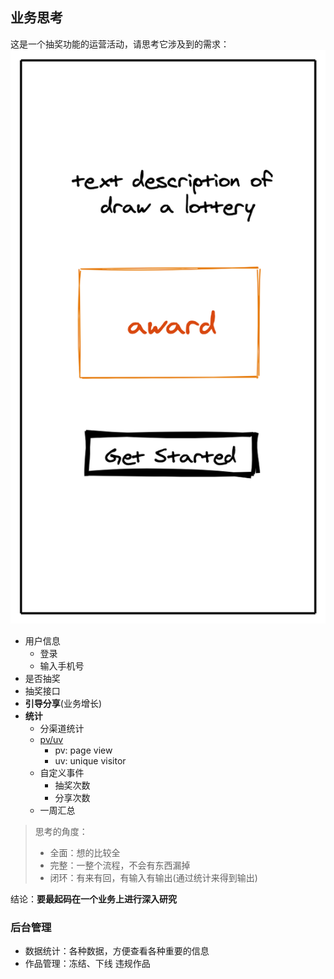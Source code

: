 ## 业务思考

这是一个抽奖功能的运营活动，请思考它涉及到的需求：
![](https://raw.githubusercontent.com/wangkaiwd/drawing-bed/master/20210318124522.png)

* 用户信息
  * 登录
  * 输入手机号
* 是否抽奖
* 抽奖接口
* **引导分享**(业务增长)
* **统计**
  * 分渠道统计
  * [pv/uv](https://www.zhihu.com/question/20448467)
    * pv: page view
    * uv: unique visitor
  * 自定义事件
    * 抽奖次数
    * 分享次数
  * 一周汇总

> 思考的角度：
> * 全面：想的比较全
> * 完整：一整个流程，不会有东西漏掉
> * 闭环：有来有回，有输入有输出(通过统计来得到输出)


结论：**要最起码在一个业务上进行深入研究**

### 后台管理

* 数据统计：各种数据，方便查看各种重要的信息
* 作品管理：冻结、下线 违规作品